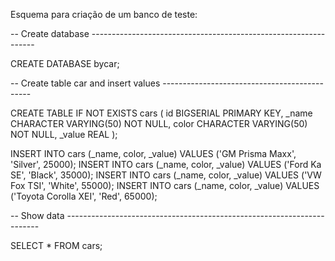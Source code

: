



Esquema para criação de um banco de teste:

-- Create database ----------------------------------------------------------------

CREATE DATABASE bycar;

-- Create table car and insert values ---------------------------------------------

CREATE TABLE IF NOT EXISTS cars (
    id BIGSERIAL PRIMARY KEY,
    _name CHARACTER VARYING(50) NOT NULL,
    color CHARACTER VARYING(50) NOT NULL,
    _value REAL
);

INSERT INTO cars (_name, color, _value) VALUES ('GM Prisma Maxx', 'Silver', 25000);
INSERT INTO cars (_name, color, _value) VALUES ('Ford Ka SE', 'Black', 35000);
INSERT INTO cars (_name, color, _value) VALUES ('VW Fox TSI', 'White', 55000);
INSERT INTO cars (_name, color, _value) VALUES ('Toyota Corolla XEI', 'Red', 65000);

-- Show data -----------------------------------------------------------------------

SELECT * FROM cars;
